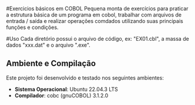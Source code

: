 #Exercicios básicos em COBOL
Pequena monta de exercícios para praticar a estrutura básica de um programa em cobol, trabalhar com arquivos de entrada / saída e realizar operações comdados utilizando suas principais funções e condições.

#Uso
Cada diretório possui o arquivo de código, ex: "EX01.cbl", a massa de dados "xxx.dat" e o arquivo ".exe".

## Ambiente e Compilação
Este projeto foi desenvolvido e testado nos seguintes ambientes:
- **Sistema Operacional**: Ubuntu 22.04.3 LTS
- **Compilador**: cobc (gnuCOBOL) 3.1.2.0
